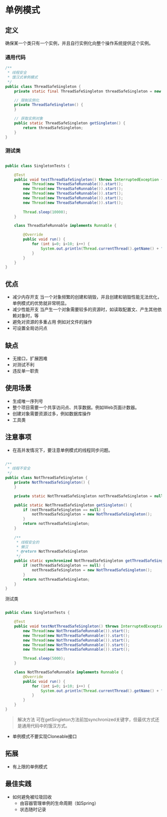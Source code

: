 # 单例模式
## 定义
确保某一个类只有一个实例，并且自行实例化向整个操作系统提供这个实例。

### 通用代码
```java
/**
 * 线程安全
 * 饿汉式单例模式
 */
public class ThreadSafeSingleton {
    private static final ThreadSafeSingleton threadSafeSingleton = new ThreadSafeSingleton();

    // 限制实例化
    private ThreadSafeSingleton() {
    }

    // 获取实例对象
    public static ThreadSafeSingleton getSingleton() {
        return threadSafeSingleton;
    }
}
```
### 测试类
```java

public class SingletonTests {

    @Test
    public void testThreadSafeSingleton() throws InterruptedException {
        new Thread(new ThreadSafeRunnable()).start();
        new Thread(new ThreadSafeRunnable()).start();
        new Thread(new ThreadSafeRunnable()).start();
        new Thread(new ThreadSafeRunnable()).start();
        new Thread(new ThreadSafeRunnable()).start();
        
        Thread.sleep(10000);
    }

    class ThreadSafeRunnable implements Runnable {

        @Override
        public void run() {
            for (int i=0; i<10; i++) {
                System.out.println(Thread.currentThread().getName() + ":" + ThreadSafeSingleton.getSingleton());
            }
        }
    }
}

```
## 优点
- 减少内存开支
当一个对象频繁的创建和销毁，并且创建和销毁性能无法优化，单例模式的优势就非常明显。
- 减少性能开支
当产生一个对象需要较多的资源时，如读取配置文、产生其他依赖对象时，等
- 避免对资源的多重占用
例如对文件的操作
- 可设置全局访问点

## 缺点
- 无接口，扩展困难
- 对测试不利
- 违反单一职责

## 使用场景
- 生成唯一序列号
- 整个项目需要一个共享访问点、共享数据。例如Web页面计数器。
- 创建对象需要资源过多，例如数据库操作
- 工具类

## 注意事项
- 在高并发情况下，要注意单例模式的线程同步问题。
```java

/**
 * 线程不安全
 */
public class NotThreadSafeSingleton {
    private NotThreadSafeSingleton() {
    }

    private static NotThreadSafeSingleton notThreadSafeSingleton = null;

    public static NotThreadSafeSingleton getSingleton() {
        if (notThreadSafeSingleton == null) {
            notThreadSafeSingleton = new NotThreadSafeSingleton();
        }
        return notThreadSafeSingleton;
    }
    
    /**
     * 线程安全的
     * 懒汉
     * @return NotThreadSafeSingleton
     */
    public static synchronized NotThreadSafeSingleton getThreadSafeSingleton() {
        if (notThreadSafeSingleton == null) {
            notThreadSafeSingleton = new NotThreadSafeSingleton();
        }
        return notThreadSafeSingleton;
    }
}
```
测试类
```java

public class SingletonTests {

    @Test
    public void testNotThreadSafeSingleton() throws InterruptedException {
        new Thread(new NotThreadSafeRunnable()).start();
        new Thread(new NotThreadSafeRunnable()).start();
        new Thread(new NotThreadSafeRunnable()).start();
        new Thread(new NotThreadSafeRunnable()).start();
        new Thread(new NotThreadSafeRunnable()).start();

        Thread.sleep(5000);
    }

    class NotThreadSafeRunnable implements Runnable {
        @Override
        public void run() {
            for (int i=0; i<10; i++) {
                System.out.println(Thread.currentThread().getName() + ":" + NotThreadSafeSingleton.getSingleton());
            }
        }
    }
}
```
> 解决方法
  可在getSingleton方法前加synchronized关键字，但最优方式还是通用代码中的饿汉方式。

- 单例模式不要实现Cloneable接口

## 拓展
- 有上限的单例模式

## 最佳实践
- 如何避免被垃圾回收
  - 由容器管理单例的生命周期（如Spring）
  - 状态随时记录
  
